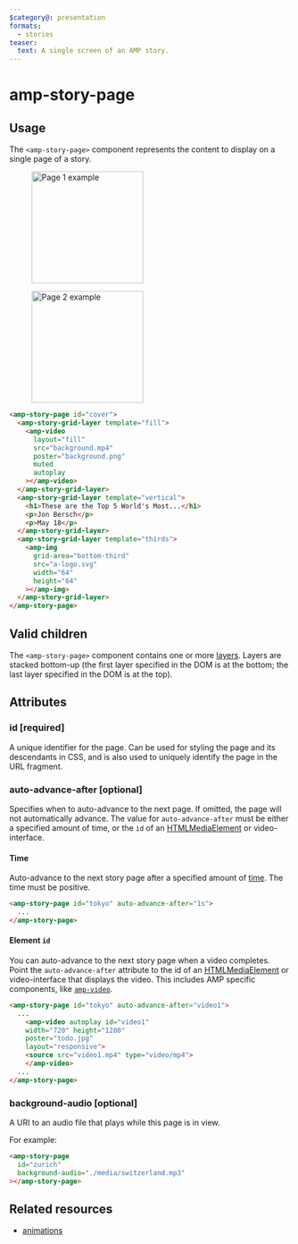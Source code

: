 ```yaml
---
$category@: presentation
formats:
  - stories
teaser:
  text: A single screen of an AMP story.
---
```


<!--
Copyright 2019 The AMP HTML Authors. All Rights Reserved.

Licensed under the Apache License, Version 2.0 (the "License");
you may not use this file except in compliance with the License.
You may obtain a copy of the License at

      http://www.apache.org/licenses/LICENSE-2.0

Unless required by applicable law or agreed to in writing, software
distributed under the License is distributed on an "AS-IS" BASIS,
WITHOUT WARRANTIES OR CONDITIONS OF ANY KIND, either express or implied.
See the License for the specific language governing permissions and
limitations under the License.
-->

# amp-story-page

## Usage

The `<amp-story-page>` component represents the content to display on a single page of a story.

<figure class="centered-fig">
  <amp-anim alt="Page 1 example" width="300" height="533" layout="fixed" src="https://github.com/ampproject/amphtml/raw/main/extensions/amp-story/img/pages-page-1.gif">
  <noscript>
    <img alt="Page 1 example" width="200" src="https://github.com/ampproject/amphtml/raw/main/extensions/amp-story/img/pages-page-1.gif" />
  </noscript>
  </amp-anim>
</figure>
<figure class="centered-fig">
  <amp-anim alt="Page 2 example" width="300" height="533" layout="fixed" src="https://github.com/ampproject/amphtml/raw/main/extensions/amp-story/img/pages-page-2.gif">
  <noscript>
    <img alt="Page 2 example" width="200" src="https://github.com/ampproject/amphtml/raw/main/extensions/amp-story/img/pages-page-2.gif" />
  </noscript>
  </amp-anim>
</figure>

```html
<amp-story-page id="cover">
  <amp-story-grid-layer template="fill">
    <amp-video
      layout="fill"
      src="background.mp4"
      poster="background.png"
      muted
      autoplay
    ></amp-video>
  </amp-story-grid-layer>
  <amp-story-grid-layer template="vertical">
    <h1>These are the Top 5 World's Most...</h1>
    <p>Jon Bersch</p>
    <p>May 18</p>
  </amp-story-grid-layer>
  <amp-story-grid-layer template="thirds">
    <amp-img
      grid-area="bottom-third"
      src="a-logo.svg"
      width="64"
      height="64"
    ></amp-img>
  </amp-story-grid-layer>
</amp-story-page>
```

## Valid children

The `<amp-story-page>` component contains one or more [layers](amp-story-grid-layer.md). Layers are stacked bottom-up (the first layer specified in the DOM is at the bottom; the last layer specified in the DOM is at the top).

## Attributes

### id [required]

A unique identifier for the page. Can be used for styling the page and its descendants in CSS, and is also used to uniquely identify the page in the URL fragment.

### auto-advance-after [optional]

Specifies when to auto-advance to the next page. If omitted, the page will not automatically advance. The value for `auto-advance-after` must be either a specified amount of time, or the `id` of an [HTMLMediaElement](https://developer.mozilla.org/en-US/docs/Web/API/HTMLMediaElement) or video-interface.

#### Time

Auto-advance to the next story page after a specified amount of [time](https://developer.mozilla.org/en-US/docs/Web/CSS/time). The time must be positive.

```html
<amp-story-page id="tokyo" auto-advance-after="1s">
  ...
</amp-story-page>
```

#### Element `id`

You can auto-advance to the next story page when a video completes. Point the `auto-advance-after` attribute to the id of an [HTMLMediaElement](https://developer.mozilla.org/en-US/docs/Web/API/HTMLMediaElement) or video-interface that displays the video. This includes AMP specific components, like [`amp-video`](../amp-video/amp-video.md).

```html
<amp-story-page id="tokyo" auto-advance-after="video1">
  ...
  	<amp-video autoplay id="video1"
    width="720" height="1280"
    poster="todo.jpg"
    layout="responsive">
    <source src="video1.mp4" type="video/mp4">
    </amp-video>
  ...
</amp-story-page>
```

### background-audio [optional]

A URI to an audio file that plays while this page is in view.

For example:

```html
<amp-story-page
  id="zurich"
  background-audio="./media/switzerland.mp3"
></amp-story-page>
```

## Related resources

-   [animations](https://amp.dev/documentation/components/amp-story/?format=stories#animations)
